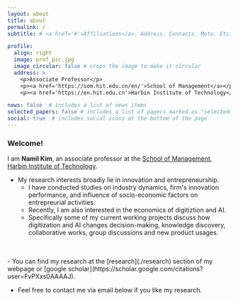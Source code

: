 ```yaml
---
layout: about
title: about
permalink: /
subtitle: # <a href='#'>Affiliations</a>. Address. Contacts. Moto. Etc.

profile:
  align: right
  image: prof_pic.jpg
  image_circular: false # crops the image to make it circular
  address: >
    <p>Associate Professor</p>
    <p><a href='https://som.hit.edu.cn/en/'>School of Management</a></p>
    <p><a href='https://en.hit.edu.cn'>Harbin Institute of Technology</a></p>

news: false  # includes a list of news items
selected_papers: false # includes a list of papers marked as "selected={true}"
social: true  # includes social icons at the bottom of the page
---
```


 
### Welcome!

I am **Namil Kim**, an associate professor at the [School of Management](https://som.hit.edu.cn/en/), [Harbin Institute of Technology](https://en.hit.edu.cn). 


- My research interests broadly lie in innovation and entrepreneurship. 
  - I have conducted studies on industry dynamics, firm's innovation performance, and influence of socio-economic factors on entrepreurial activities.
  - Recently, I am also interested in the economics of digitiztion and AI. 
  - Specifically some of my current working projects discuss how digitization and AI changes decision-making, knowledge discovery, collaborative works, group discussions and new product usages.
<br>
<br>
- You can find my research at the [research](./research) section of my webpage or [google scholar](https://scholar.google.com/citations?user=FvPXxs0AAAAJ).

- Feel free to contact me via email below if you like my research.

<!-- If you 

 financial market quality and portfolio allocation.

In one of my projects, I theoretically document and provide supportive empirical evidence for a novel driver of passive investing: falling costs to fundamental information. In other ongoing work, I study the implications of quantitative mutual funds and exchange traded products to market quality.



The key question in my research is how firms strategically manage their innovation processes and outcomes in response to ever-changing business environments.
I explore three different types of competition and how relevant policies reshape firm innovation strategies.
Product market competition
Competition for labor forces, and
Competition for innovation and intellectual property rights


Write your biography here. Tell the world about yourself. Link to your favorite [subreddit](http://reddit.com). You can put a picture in, too. The code is already in, just name your picture `prof_pic.jpg` and put it in the `img/` folder.

Put your address / P.O. box / other info right below your picture. You can also disable any these elements by editing `profile` property of the YAML header of your `_pages/about.md`. Edit `_bibliography/papers.bib` and Jekyll will render your [publications page](/al-folio/publications/) automatically.

Link to your social media connections, too. This theme is set up to use [Font Awesome icons](http://fortawesome.github.io/Font-Awesome/) and [Academicons](https://jpswalsh.github.io/academicons/), like the ones below. Add your Facebook, Twitter, LinkedIn, Google Scholar, or just disable all of them. -->
